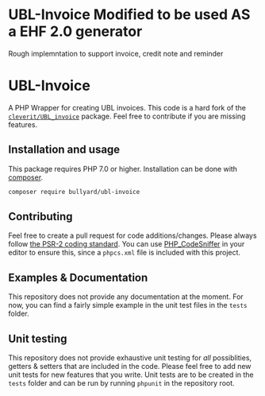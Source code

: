 # UBL-Invoice Modified to be used AS a EHF 2.0 generator

Rough implemntation to support invoice, credit note and reminder 

# UBL-Invoice

A PHP Wrapper for creating UBL invoices. This code is a hard fork of the [`cleverit/UBL_invoice`](https://github.com/CleverIT/UBL_invoice) package. Feel free to contribute if you are missing features.

## Installation and usage

This package requires PHP 7.0 or higher. Installation can be done with [composer](https://www.getcomposer.org).

```sh
composer require bullyard/ubl-invoice
```

## Contributing

Feel free to create a pull request for code additions/changes. Please always follow [the PSR-2 coding standard](https://www.php-fig.org/psr/psr-2/). You can use [PHP_CodeSniffer](https://github.com/squizlabs/PHP_CodeSniffer) in your editor to ensure this, since a `phpcs.xml` file is included with this project.

## Examples & Documentation

This repository does not provide any documentation at the moment. For now, you can find a fairly simple example in the unit test files in the `tests` folder.

## Unit testing

This repository does not provide exhaustive unit testing for *all* possiblities, getters & setters that are included in the code. Please feel free to add new unit tests for new features that you write. Unit tests are to be created in the `tests` folder and can be run by running `phpunit` in the repository root.
